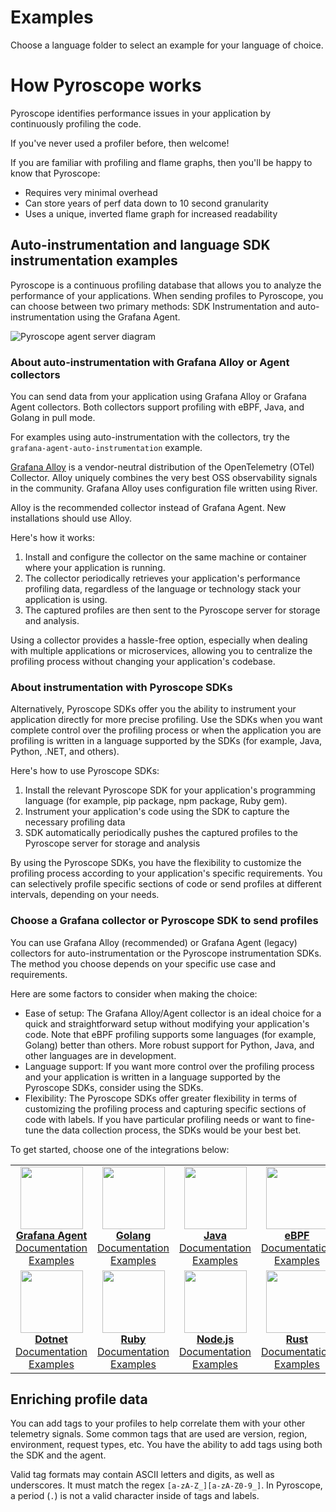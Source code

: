 # Examples

Choose a language folder to select an example for your language of choice.

# How Pyroscope works
Pyroscope identifies performance issues in your application by continuously profiling the code.

If you've never used a profiler before, then welcome!

If you are familiar with profiling and flame graphs, then you'll be happy to know that Pyroscope:
- Requires very minimal overhead
- Can store years of perf data down to 10 second granularity
- Uses a unique, inverted flame graph for increased readability


## Auto-instrumentation and language SDK instrumentation examples

Pyroscope is a continuous profiling database that allows you to analyze the performance of your applications.
When sending profiles to Pyroscope, you can choose between two primary methods: SDK Instrumentation and auto-instrumentation using the Grafana Agent.

![Pyroscope agent server diagram](https://grafana.com/media/docs/pyroscope/pyroscope_client_server_diagram.png)

### About auto-instrumentation with Grafana Alloy or Agent collectors

You can send data from your application using Grafana Alloy or Grafana Agent collectors.
Both collectors support profiling with eBPF, Java, and Golang in pull mode.

For examples using auto-instrumentation with the collectors, try the `grafana-agent-auto-instrumentation` example.

[Grafana Alloy](https://grafana.com/docs/alloy/latest/) is a vendor-neutral distribution of the OpenTelemetry (OTel) Collector.
Alloy uniquely combines the very best OSS observability signals in the community.
Grafana Alloy uses configuration file written using River.

Alloy is the recommended collector instead of Grafana Agent.
New installations should use Alloy.

Here's how it works:

1. Install and configure the collector on the same machine or container where your application is running.
2. The collector periodically retrieves your application's performance profiling data, regardless of the language or technology stack your application is using.
3. The captured profiles are then sent to the Pyroscope server for storage and analysis.

Using a collector provides a hassle-free option, especially when dealing with multiple applications or microservices, allowing you to centralize the profiling process without changing your application's codebase.

### About instrumentation with Pyroscope SDKs

Alternatively, Pyroscope SDKs offer you the ability to instrument your application directly for more precise profiling.
Use the SDKs when you want complete control over the profiling process or when the application you are profiling is written in a language supported by the SDKs (for example, Java, Python, .NET, and others).

Here's how to use Pyroscope SDKs:

1. Install the relevant Pyroscope SDK for your application's programming language (for example, pip package, npm package, Ruby gem).
2. Instrument your application's code using the SDK to capture the necessary profiling data
3. SDK automatically periodically pushes the captured profiles to the Pyroscope server for storage and analysis

By using the Pyroscope SDKs, you have the flexibility to customize the profiling process according to your application's specific requirements.
You can selectively profile specific sections of code or send profiles at different intervals, depending on your needs.

### Choose a Grafana collector or Pyroscope SDK to send profiles

You can use Grafana Alloy (recommended) or Grafana Agent (legacy) collectors for auto-instrumentation or the Pyroscope instrumentation SDKs.
The method you choose depends on your specific use case and requirements.

Here are some factors to consider when making the choice:

- Ease of setup: The Grafana Alloy/Agent collector is an ideal choice for a quick and straightforward setup without modifying your application's code. Note that eBPF profiling supports some languages (for example, Golang) better than others. More robust support for Python, Java, and other languages are in development.
- Language support: If you want more control over the profiling process and your application is written in a language supported by the Pyroscope SDKs, consider using the SDKs.
- Flexibility: The Pyroscope SDKs offer greater flexibility in terms of customizing the profiling process and capturing specific sections of code with labels. If you have particular profiling needs or want to fine-tune the data collection process, the SDKs would be your best bet.

To get started, choose one of the integrations below:
<table>
   <tr>
      <td align="center"><a href="https://grafana.com/docs/pyroscope/latest/configure-client/grafana-agent/go_pull"><img src="https://github-production-user-asset-6210df.s3.amazonaws.com/223048/257522425-48683963-91ae-4caf-8c52-ce131e25bd65.png" width="100px;" alt=""/><br />
        <b>Grafana Agent</b></a><br />
          <a href="https://grafana.com/docs/pyroscope/latest/configure-client/grafana-agent/go_pull/" title="Documentation">Documentation</a><br />
          <a href="https://github.com/grafana/pyroscope/tree/main/examples/grafana-agent-auto-instrumentation" title="examples">Examples</a>
      </td>
      <td align="center"><a href="https://grafana.com/docs/pyroscope/latest/configure-client/language-sdks/go_push/"><img src="https://user-images.githubusercontent.com/23323466/178160549-2d69a325-56ec-4e19-bca7-d460d400b163.png" width="100px;" alt=""/><br />
        <b>Golang</b></a><br />
          <a href="https://grafana.com/docs/pyroscope/latest/configure-client/language-sdks/go_push/" title="Documentation">Documentation</a><br />
          <a href="https://github.com/grafana/pyroscope/tree/main/examples/language-sdk-instrumentation/golang-push" title="golang-examples">Examples</a>
      </td>
      <td align="center"><a href="https://grafana.com/docs/pyroscope/latest/configure-client/language-sdks/java/"><img src="https://user-images.githubusercontent.com/23323466/178160550-2b5a623a-0f4c-4911-923f-2c825784d45d.png" width="100px;" alt=""/><br />
        <b>Java</b></a><br />
          <a href="https://grafana.com/docs/pyroscope/latest/configure-client/language-sdks/java/">Documentation</a><br />
          <a href="https://github.com/grafana/pyroscope/tree/main/examples/language-sdk-instrumentation/java/rideshare" title="java-examples">Examples</a>
      </td>
      <td align="center"><a href="https://grafana.com/docs/pyroscope/latest/configure-client/grafana-agent/ebpf"><img src="https://user-images.githubusercontent.com/23323466/178160548-e974c080-808d-4c5d-be9b-c983a319b037.png" width="100px;" alt=""/><br />
        <b>eBPF</b></a><br />
          <a href="https://grafana.com/docs/pyroscope/latest/configure-client/grafana-agent/ebpf" title="Documentation">Documentation</a><br />
          <a href="https://github.com/grafana/pyroscope/tree/main/examples/grafana-agent-auto-instrumentation/ebpf" title="examples">Examples</a>
      </td>
      <td align="center"><a href="https://grafana.com/docs/pyroscope/latest/configure-client/language-sdks/python/"><img src="https://user-images.githubusercontent.com/23323466/178160553-c78b8c15-99b4-43f3-a2a0-252b6c4862b1.png" width="100px;" alt=""/><br />
        <b>Python</b></a><br />
          <a href="https://grafana.com/docs/pyroscope/latest/configure-client/language-sdks/python/" title="Documentation">Documentation</a><br />
          <a href="https://github.com/grafana/pyroscope/tree/main/examples/language-sdk-instrumentation/python" title="python-examples">Examples</a>
      </td>
   </tr>
   <tr>
      <td align="center"><a href="https://grafana.com/docs/pyroscope/latest/configure-client/language-sdks/dotnet/"><img src="https://user-images.githubusercontent.com/23323466/178160544-d2e189c6-a521-482c-a7dc-5375c1985e24.png" width="100px;" alt=""/><br />
        <b>Dotnet</b></a><br />
          <a href="https://grafana.com/docs/pyroscope/latest/configure-client/language-sdks/dotnet/" title="Documentation">Documentation</a><br />
          <a href="https://github.com/grafana/pyroscope/tree/main/examples/language-sdk-instrumentation/dotnet" title="examples">Examples</a>
      </td>
      <td align="center"><a href="https://grafana.com/docs/pyroscope/latest/configure-client/language-sdks/ruby/"><img src="https://user-images.githubusercontent.com/23323466/178160554-b0be2bc5-8574-4881-ac4c-7977c0b2c195.png" width="100px;" alt=""/><br />
        <b>Ruby</b></a><br />
          <a href="https://grafana.com/docs/pyroscope/latest/configure-client/language-sdks/ruby/" title="Documentation">Documentation</a><br />
          <a href="https://github.com/grafana/pyroscope/tree/main/examples/language-sdk-instrumentation/ruby" title="ruby-examples">Examples</a>
      </td>
      <td align="center"><a href="https://grafana.com/docs/pyroscope/latest/configure-client/language-sdks/nodejs/"><img src="https://user-images.githubusercontent.com/23323466/178160551-a79ee6ff-a5d6-419e-89e6-39047cb08126.png" width="100px;" alt=""/><br />
        <b>Node.js</b></a><br />
          <a href="https://grafana.com/docs/pyroscope/latest/configure-client/language-sdks/nodejs/" title="Documentation">Documentation</a><br />
          <a href="https://github.com/grafana/pyroscope/tree/main/examples/language-sdk-instrumentation/nodejs/express" title="examples">Examples</a>
      </td>
      <td align="center"><a href="https://grafana.com/docs/pyroscope/latest/configure-client/language-sdks/rust/"><img src="https://user-images.githubusercontent.com/23323466/178160555-fb6aeee7-5d31-4bcb-9e3e-41e9f2f7d5b4.png" width="100px;" alt=""/><br />
        <b>Rust</b></a><br />
          <a href="https://grafana.com/docs/pyroscope/latest/configure-client/language-sdks/rust/" title="Documentation">Documentation</a><br />
          <a href="https://github.com/grafana/pyroscope/tree/main/examples/language-sdk-instrumentation/rust/rideshare" title="examples">Examples</a>
      </td>
   </tr>
</table>

## Enriching profile data

You can add tags to your profiles to help correlate them with your other telemetry signals. Some common tags that are used are version, region, environment, request types, etc. You have the ability to add tags using both the SDK and the agent.

Valid tag formats may contain ASCII letters and digits, as well as underscores. It must match the regex `[a-zA-Z_][a-zA-Z0-9_]`.
In Pyroscope, a period (`.`) is not a valid character inside of tags and labels.
